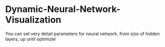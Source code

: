 # Dynamic-Neural-Network-Visualization
You can set very detail parameters for neural network, from size of hidden layers, up until optimizer
